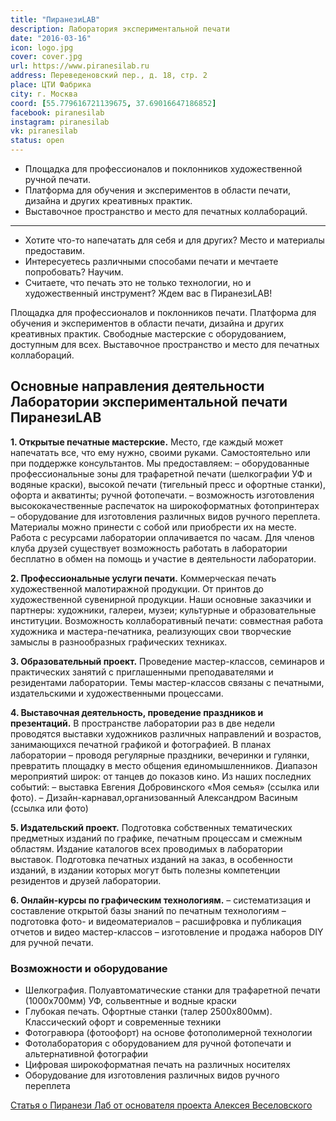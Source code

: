 ```yaml
---
title: "ПиранезиLAB"
description: Лаборатория экспериментальной печати
date: "2016-03-16"
icon: logo.jpg
cover: cover.jpg
url: https://www.piranesilab.ru
address: Переведеновский пер., д. 18, стр. 2
place: ЦТИ Фабрика
city: г. Москва
coord: [55.779616721139675, 37.69016647186852]
facebook: piranesilab
instagram: piranesilab
vk: piranesilab
status: open
---
```


- Площадка для профессионалов и поклонников художественной ручной печати.
- Платформа для обучения и экспериментов в области печати, дизайна и других креативных практик.
- Выставочное пространство и место для печатных коллабораций.

---

- Хотите что-то напечатать для себя и для других? Место и материалы предоставим.
- Интересуетесь различными способами печати и мечтаете попробовать? Научим.
- Считаете, что печать это не только технологии, но и художественный инструмент? Ждем вас в ПиранезиLAB!

Площадка для профессионалов и поклонников печати. Платформа для обучения и экспериментов в области печати, дизайна и других креативных практик. Свободные мастерские с оборудованием, доступным для всех. Выставочное пространство и место для печатных коллабораций.

## Основные направления деятельности Лаборатории экспериментальной печати ПиранезиLAB

**1. Открытые печатные мастерские.** Место, где каждый может напечатать все, что ему нужно, своими руками. Самостоятельно или при поддержке консультантов. Мы предоставляем: – оборудованные профессиональные зоны для трафаретной печати (шелкографии УФ и водяные краски), высокой печати (тигельный пресс и офортные станки), офорта и акватинты; ручной фотопечати. – возможность изготовления высококачественные распечаток на широкоформатных фотопринтерах – оборудование для изготовления различных видов ручного переплета. Материалы можно принести с собой или приобрести их на месте. Работа с ресурсами лаборатории оплачивается по часам. Для членов клуба друзей существует возможность работать в лаборатории бесплатно в обмен на помощь и участие в деятельности лаборатории.

**2. Профессиональные услуги печати.** Коммерческая печать художественной малотиражной продукции. От принтов до художественной сувенирной продукции. Наши основные заказчики и партнеры: художники, галереи, музеи; культурные и образовательные институции. Возможность коллаборативный печати: совместная работа художника и мастера-печатника, реализующих свои творческие замыслы в разнообразных графических техниках.

**3. Образовательный проект.** Проведение мастер-классов, семинаров и практических занятий с приглашенными преподавателями и резидентами лаборатории. Темы мастер-классов связаны с печатными, издательскими и художественными процессами.

**4. Выставочная деятельность, проведение праздников и презентаций.** В пространстве лаборатории раз в две недели проводятся выставки художников различных направлений и возрастов, занимающихся печатной графикой и фотографией. В планах лаборатории – проводя регулярные праздники, вечеринки и гулянки, превратить площадку в место общения единомышленников. Диапазон мероприятий широк: от танцев до показов кино. Из наших последних событий: – выставка Евгения Добровинского «Моя семья» (ссылка или фото). – Дизайн-карнавал,организованный Александром Васиным (ссылка или фото)

**5. Издательский проект.** Подготовка собственных тематических предметных изданий по графике, печатным процессам и смежным областям. Издание каталогов всех проводимых в лаборатории выставок. Подготовка печатных изданий на заказ, в особенности изданий, в издании которых могут быть полезны компетенции резидентов и друзей лаборатории.

**6. Онлайн-курсы по графическим технологиям.** – систематизация и составление открытой базы знаний по печатным технологиям – подготовка фото- и видеоматериалов – расшифровка и публикация отчетов и видео мастер-классов – изготовление и продажа наборов DIY для ручной печати.

### Возможности и оборудование

- Шелкография. Полуавтоматические станки для трафаретной печати (1000х700мм) УФ, сольвентные и водные краски
- Глубокая печать. Офортные станки (талер 2500х800мм). Классический офорт и современные техники
- Фотогравюра (фотоофорт) на основе фотополимерной технологии
- Фотолаборатория с оборудованием для ручной фотопечати и альтернативной фотографии
- Цифровая широкоформатная печать на различных носителях
- Оборудование для изготовления различных видов ручного переплета

[Статья о Пиранези Лаб от основателя проекта Алексея Веселовского](https://moskvichmag.ru/lyudi/%D1%8D%D1%82%D0%BE-%D0%BC%D0%BE%D0%B9-%D0%B3%D0%BE%D1%80%D0%BE%D0%B4-%D0%BE%D1%81%D0%BD%D0%BE%D0%B2%D0%B0%D1%82%D0%B5%D0%BB%D1%8C-%D0%BB%D0%B0%D0%B1%D0%BE%D1%80%D0%B0%D1%82%D0%BE%D1%80%D0%B8%D0%B8/)

